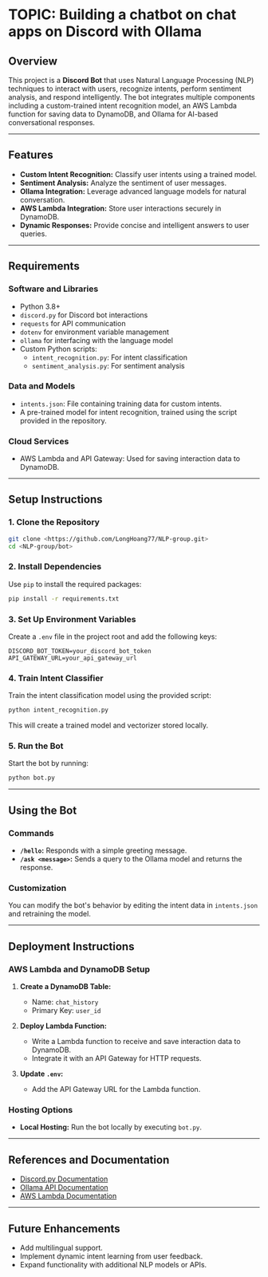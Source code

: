 # TOPIC: Building a chatbot on chat apps on Discord with Ollama

## Overview

This project is a **Discord Bot** that uses Natural Language Processing (NLP) techniques to interact with users, recognize intents, perform sentiment analysis, and respond intelligently. The bot integrates multiple components including a custom-trained intent recognition model, an AWS Lambda function for saving data to DynamoDB, and Ollama for AI-based conversational responses.

---

## Features

- **Custom Intent Recognition:** Classify user intents using a trained model.
- **Sentiment Analysis:** Analyze the sentiment of user messages.
- **Ollama Integration:** Leverage advanced language models for natural conversation.
- **AWS Lambda Integration:** Store user interactions securely in DynamoDB.
- **Dynamic Responses:** Provide concise and intelligent answers to user queries.

---

## Requirements

### Software and Libraries

- Python 3.8+
- `discord.py` for Discord bot interactions
- `requests` for API communication
- `dotenv` for environment variable management
- `ollama` for interfacing with the language model
- Custom Python scripts:
  - `intent_recognition.py`: For intent classification
  - `sentiment_analysis.py`: For sentiment analysis

### Data and Models

- `intents.json`: File containing training data for custom intents.
- A pre-trained model for intent recognition, trained using the script provided in the repository.

### Cloud Services

- AWS Lambda and API Gateway: Used for saving interaction data to DynamoDB.

---

## Setup Instructions

### 1. Clone the Repository

```bash
git clone <https://github.com/LongHoang77/NLP-group.git>
cd <NLP-group/bot>
```

### 2. Install Dependencies

Use `pip` to install the required packages:

```bash
pip install -r requirements.txt
```

### 3. Set Up Environment Variables

Create a `.env` file in the project root and add the following keys:

```env
DISCORD_BOT_TOKEN=your_discord_bot_token
API_GATEWAY_URL=your_api_gateway_url
```

### 4. Train Intent Classifier

Train the intent classification model using the provided script:

```bash
python intent_recognition.py
```

This will create a trained model and vectorizer stored locally.

### 5. Run the Bot

Start the bot by running:

```bash
python bot.py
```

---

## Using the Bot

### Commands

- **`/hello`:** Responds with a simple greeting message.
- **`/ask <message>`:** Sends a query to the Ollama model and returns the response.

### Customization

You can modify the bot's behavior by editing the intent data in `intents.json` and retraining the model.

---

## Deployment Instructions

### AWS Lambda and DynamoDB Setup

1. **Create a DynamoDB Table:**
   - Name: `chat_history`
   - Primary Key: `user_id`

2. **Deploy Lambda Function:**
   - Write a Lambda function to receive and save interaction data to DynamoDB.
   - Integrate it with an API Gateway for HTTP requests.

3. **Update `.env`:**
   - Add the API Gateway URL for the Lambda function.

### Hosting Options

- **Local Hosting:** Run the bot locally by executing `bot.py`.

---

## References and Documentation

- [Discord.py Documentation](https://discordpy.readthedocs.io/)
- [Ollama API Documentation](https://ollama.ai/docs)
- [AWS Lambda Documentation](https://docs.aws.amazon.com/lambda/latest/dg/welcome.html)

---

## Future Enhancements

- Add multilingual support.
- Implement dynamic intent learning from user feedback.
- Expand functionality with additional NLP models or APIs.
